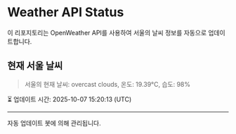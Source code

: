 
# Weather API Status

이 리포지토리는 OpenWeather API를 사용하여 서울의 날씨 정보를 자동으로 업데이트합니다.

## 현재 서울 날씨
> 서울의 현재 날씨: overcast clouds, 온도: 19.39°C, 습도: 98%

⏳ 업데이트 시간: 2025-10-07 15:20:13 (UTC)

---
자동 업데이트 봇에 의해 관리됩니다.
